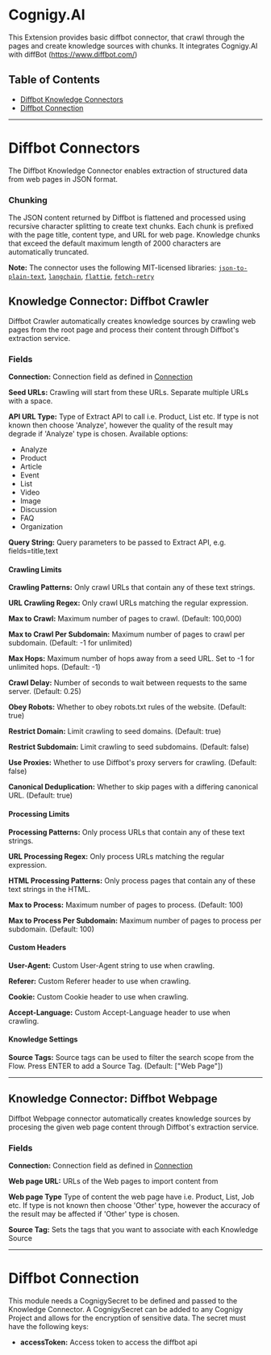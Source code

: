 
# Cognigy.AI

This Extension provides basic diffbot connector, that crawl through the pages and create knowledge sources with chunks. It integrates Cognigy.AI with diffBot (https://www.diffbot.com/)

## Table of Contents
- [Diffbot Knowledge Connectors](#diffbot-knowledge-connectors)
- [Diffbot Connection](#diffbot-connection)

---
# Diffbot Connectors

The Diffbot Knowledge Connector enables extraction of structured data from web pages in JSON format.

### Chunking
The JSON content returned by Diffbot is flattened and processed using recursive character splitting to create text chunks. Each chunk is prefixed with the page title, content type, and URL for web page. Knowledge chunks that exceed the default maximum length of 2000 characters are automatically truncated.

**Note:** The connector uses the following MIT-licensed libraries: [`json-to-plain-text`](https://www.npmjs.com/package/turndown), [`langchain`](https://www.npmjs.com/package/langchain), [`flattie`](https://www.npmjs.com/package/flattie), [`fetch-retry`](https://www.npmjs.com/package/fetch-retry)

## Knowledge Connector: Diffbot Crawler
Diffbot Crawler automatically creates knowledge sources by crawling web pages from the root page and process their content through Diffbot's extraction service.

### Fields

**Connection:**
Connection field as defined in [Connection](#diffbot-connection)

**Seed URLs:**
Crawling will start from these URLs. Separate multiple URLs with a space.

**API URL Type:**
Type of Extract API to call i.e. Product, List etc. If type is not known then choose 'Analyze', however the quality of the result may degrade if 'Analyze' type is chosen. Available options:
- Analyze
- Product
- Article
- Event
- List
- Video
- Image
- Discussion
- FAQ
- Organization

**Query String:**
Query parameters to be passed to Extract API, e.g. fields=title,text

#### Crawling Limits

**Crawling Patterns:**
Only crawl URLs that contain any of these text strings.

**URL Crawling Regex:**
Only crawl URLs matching the regular expression.

**Max to Crawl:**
Maximum number of pages to crawl. (Default: 100,000)

**Max to Crawl Per Subdomain:**
Maximum number of pages to crawl per subdomain. (Default: -1 for unlimited)

**Max Hops:**
Maximum number of hops away from a seed URL. Set to -1 for unlimited hops. (Default: -1)

**Crawl Delay:**
Number of seconds to wait between requests to the same server. (Default: 0.25)

**Obey Robots:**
Whether to obey robots.txt rules of the website. (Default: true)

**Restrict Domain:**
Limit crawling to seed domains. (Default: true)

**Restrict Subdomain:**
Limit crawling to seed subdomains. (Default: false)

**Use Proxies:**
Whether to use Diffbot's proxy servers for crawling. (Default: false)

**Canonical Deduplication:**
Whether to skip pages with a differing canonical URL. (Default: true)

#### Processing Limits

**Processing Patterns:**
Only process URLs that contain any of these text strings.

**URL Processing Regex:**
Only process URLs matching the regular expression.

**HTML Processing Patterns:**
Only process pages that contain any of these text strings in the HTML.

**Max to Process:**
Maximum number of pages to process. (Default: 100)

**Max to Process Per Subdomain:**
Maximum number of pages to process per subdomain. (Default: 100)

#### Custom Headers

**User-Agent:**
Custom User-Agent string to use when crawling.

**Referer:**
Custom Referer header to use when crawling.

**Cookie:**
Custom Cookie header to use when crawling.

**Accept-Language:**
Custom Accept-Language header to use when crawling.

#### Knowledge Settings

**Source Tags:**
Source tags can be used to filter the search scope from the Flow. Press ENTER to add a Source Tag. (Default: ["Web Page"])

---

## Knowledge Connector: Diffbot Webpage
Diffbot Webpage connector automatically creates knowledge sources by procesing the given web page content through Diffbot's extraction service.

### Fields

**Connection:**
Connection field as defined in [Connection](#diffbot-connection)

**Web page URL:**
URLs of the Web pages to import content from

**Web page Type**
Type of content the web page have i.e. Product, List, Job etc. If type is not known then choose 'Other' type, however the accuracy of the result may be affected if 'Other' type is chosen.

**Source Tag:**
Sets the tags that you want to associate with each Knowledge Source

---

# Diffbot Connection

This module needs a CognigySecret to be defined and passed to the Knowledge Connector. A CognigySecret can be added to any Cognigy Project and allows for the encryption of sensitive data. The secret must have the following keys:
- **accessToken:** Access token to access the diffbot api

